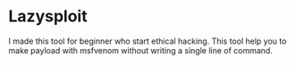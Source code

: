 # Lazysploit
I made this tool for beginner who start ethical hacking. This tool help you to make payload with msfvenom without writing a single line of command.  
